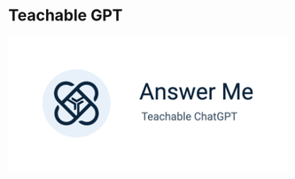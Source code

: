 # Teachable GPT
![play_store_feature_graphic.png](assets%2Fplay-store%2Fplay_store_feature_graphic.png)